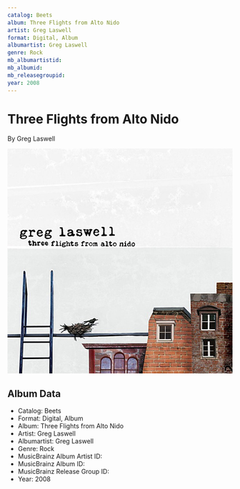 ```yaml
---
catalog: Beets
album: Three Flights from Alto Nido
artist: Greg Laswell
format: Digital, Album
albumartist: Greg Laswell
genre: Rock
mb_albumartistid: 
mb_albumid: 
mb_releasegroupid: 
year: 2008
---
```


# Three Flights from Alto Nido

By Greg Laswell

![](../../assets/beetscovers/Greg_Laswell-Three_Flights_from_Alto_Nido.jpg)

## Album Data

- Catalog: Beets
- Format: Digital, Album
- Album: Three Flights from Alto Nido
- Artist: Greg Laswell
- Albumartist: Greg Laswell
- Genre: Rock
- MusicBrainz Album Artist ID: 
- MusicBrainz Album ID: 
- MusicBrainz Release Group ID: 
- Year: 2008

